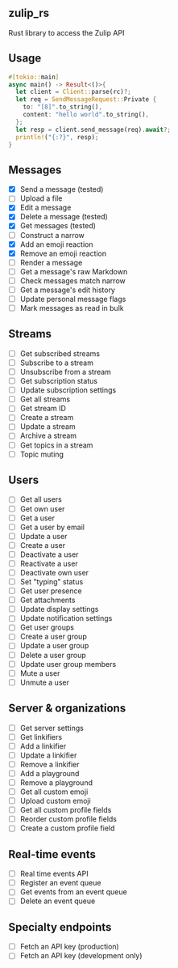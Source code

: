 zulip_rs
---

Rust library to access the Zulip API

## Usage
```rust
#[tokio::main]
async main() -> Result<()>{
  let client = Client::parse(rc)?;
  let req = SendMessageRequest::Private {
    to: "[8]".to_string(),
    content: "hello world".to_string(),
  };
  let resp = client.send_message(req).await?;
  println!("{:?}", resp);
}
```


## Messages
- [x] Send a message (tested)
- [ ] Upload a file
- [x] Edit a message
- [x] Delete a message (tested)
- [x] Get messages (tested)
- [ ] Construct a narrow
- [x] Add an emoji reaction
- [x] Remove an emoji reaction
- [ ] Render a message
- [ ] Get a message's raw Markdown
- [ ] Check messages match narrow
- [ ] Get a message's edit history
- [ ] Update personal message flags
- [ ] Mark messages as read in bulk

## Streams
- [ ] Get subscribed streams
- [ ] Subscribe to a stream
- [ ] Unsubscribe from a stream
- [ ] Get subscription status
- [ ] Update subscription settings
- [ ] Get all streams
- [ ] Get stream ID
- [ ] Create a stream
- [ ] Update a stream
- [ ] Archive a stream
- [ ] Get topics in a stream
- [ ] Topic muting

## Users
- [ ] Get all users
- [ ] Get own user
- [ ] Get a user
- [ ] Get a user by email
- [ ] Update a user
- [ ] Create a user
- [ ] Deactivate a user
- [ ] Reactivate a user
- [ ] Deactivate own user
- [ ] Set "typing" status
- [ ] Get user presence
- [ ] Get attachments
- [ ] Update display settings
- [ ] Update notification settings
- [ ] Get user groups
- [ ] Create a user group
- [ ] Update a user group
- [ ] Delete a user group
- [ ] Update user group members
- [ ] Mute a user
- [ ] Unmute a user

## Server & organizations
- [ ] Get server settings
- [ ] Get linkifiers
- [ ] Add a linkifier
- [ ] Update a linkifier
- [ ] Remove a linkifier
- [ ] Add a playground
- [ ] Remove a playground
- [ ] Get all custom emoji
- [ ] Upload custom emoji
- [ ] Get all custom profile fields
- [ ] Reorder custom profile fields
- [ ] Create a custom profile field

## Real-time events
- [ ] Real time events API
- [ ] Register an event queue
- [ ] Get events from an event queue
- [ ] Delete an event queue

## Specialty endpoints
- [ ] Fetch an API key (production)
- [ ] Fetch an API key (development only)

